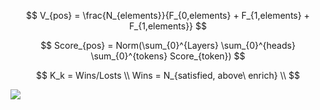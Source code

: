 $$
V_{pos} = \frac{N_{elements}}{F_{0,elements} + F_{1,elements} + F_{1,elements}}
$$

$$
Score_{pos} = Norm(\sum_{0}^{Layers} \sum_{0}^{heads} \sum_{0}^{tokens} Score_{token})
$$

$$
K_k = Wins/Losts \\
Wins =  N_{satisfied, above\ enrich} \\
$$

![](https://cdn.jsdelivr.net/gh/xxzhai123/img/imgbody.jpg)